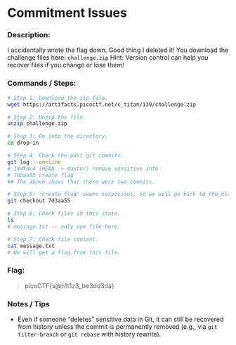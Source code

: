 # Commitment Issues

### Description:

I accidentally wrote the flag down. Good thing I deleted it!
You download the challenge files here:
`challenge.zip`
Hint: Version control can help you recover files if you change or lose them!

### Commands / Steps:

```bash
# Step 1: Download the zip file.
wget https://artifacts.picoctf.net/c_titan/139/challenge.zip

# Step 2: Unzip the file. 
unzip challenge.zip

# Step 3: Go into the directory.
cd drop-in

# Step 4: Check the past git commits. 
git log --oneline
# 144fdc4 (HEAD -> master) remove sensitive info
# 7d3aa55 create flag
## The above shows that there were two commits.

# Step 5: 'create flag' seems suspicious, so we will go back to the older commit and check it.
git checkout 7d3aa55

# Step 6: Check files in this state.
ls
# message.txt -- only one file here.

# Step 7: Check file content.
cat message.txt
# We will get a flag from this file.
```

### Flag:

> picoCTF{s@n1t1z3_be3dd3da}

### Notes / Tips

- Even if someone “deletes” sensitive data in Git, it can still be recovered from history unless the commit is permanently removed (e.g., via `git filter-branch` or `git rebase` with history rewrite).


